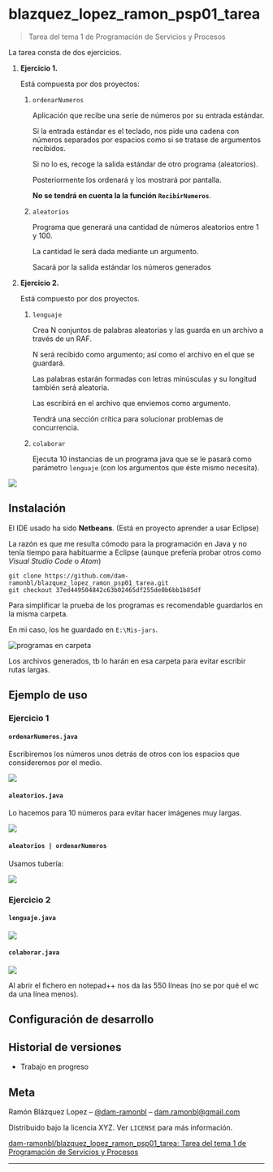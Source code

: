 # blazquez_lopez_ramon_psp01_tarea

> Tarea del tema 1 de Programación de Servicios y Procesos

La tarea consta  de dos ejercicios. 

1. **Ejercicio 1.**

   Está compuesta por dos proyectos:

   1. `ordenarNumeros`

      Aplicación que recibe una serie de números por su entrada estándar.

      Si la entrada estándar es el teclado, nos pide una cadena con números separados por espacios como si se tratase de argumentos recibidos.

      Si no lo es, recoge la salida estándar de otro programa (aleatorios).

      Posteriormente los ordenará y los mostrará por pantalla.

      **No se tendrá en cuenta la la función `RecibirNumeros`**.

   2. `aleatorios`

      Programa que generará una cantidad de números aleatorios entre 1 y 100.

      La cantidad le será dada mediante un argumento.

      Sacará por la salida estándar los números generados

2. **Ejercicio 2.**

   Está compuesto por dos proyectos.

   1. `lenguaje`

      Crea N conjuntos de palabras aleatorias y las guarda en un archivo a través de un RAF.

      N será recibido como argumento; así como el archivo en el que se guardará.

      Las palabras estarán formadas con letras minúsculas y su longitud también será aleatoria.

      Las escribirá en el archivo que enviemos como argumento.

      Tendrá una sección crítica para solucionar problemas de concurrencia.

   2. `colaborar`

      Ejecuta 10 instancias de un programa java que se le pasará como parámetro `lenguaje` (con los argumentos que éste mismo necesita).



![](img/img00.PNG)

## Instalación

El IDE usado ha sido **Netbeans**. (Está en proyecto aprender a usar Eclipse)

La razón es que me resulta cómodo para la programación en Java y no tenía tiempo para habituarme a Eclipse (aunque prefería probar otros como *Visual Studio Code* o *Atom*)

```git
git clone https://github.com/dam-ramonbl/blazquez_lopez_ramon_psp01_tarea.git
git checkout 37ed449504842c63b02465df255de0b6bb1b85df
```

Para simplificar la prueba de los programas es recomendable guardarlos en la misma carpeta. 

En mi caso, los he guardado en `E:\Mis-jars`.

![programas en carpeta](img/img01.PNG)

Los archivos generados, tb lo harán en esa carpeta para evitar escribir rutas largas.





## Ejemplo de uso

### Ejercicio 1 

#### `ordenarNumeros.java`

Escribiremos los números unos detrás de otros con los espacios que consideremos por el medio.

![](img/img02.PNG)

####  `aleatorios.java`

Lo hacemos para 10 números para evitar hacer imágenes muy largas.

![](img/img03.PNG)

####  `aleatorios | ordenarNumeros`

Usamos tubería:

![](img/img04.PNG)

### Ejercicio 2

#### `lenguaje.java`

![](img/img05.PNG)

#### `colaborar.java`

![](img/img06.PNG)

Al abrir el fichero en notepad++ nos da las 550 líneas (no se por qué el wc da una línea menos).




## Configuración de desarrollo



## Historial de versiones
  - Trabajo en progreso

## Meta

Ramón Blázquez Lopez – [@dam-ramonbl](https://github.com/dam-ramonbl) – dam.ramonbl@gmail.com

Distribuido bajo la licencia XYZ. Ver ``LICENSE`` para más información.

[dam-ramonbl/blazquez_lopez_ramon_psp01_tarea: Tarea del tema 1 de Programación de Servicios y Procesos](https://github.com/dam-ramonbl/blazquez_lopez_ramon_psp01_tarea)

------

